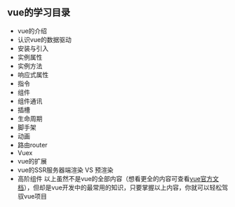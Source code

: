 ## vue的学习目录
- vue的介绍
- 认识vue的数据驱动
- 安装与引入
- 实例属性
- 实例方法
- 响应式属性
- 指令
- 组件
- 组件通讯
- 插槽
- 生命周期
- 脚手架
- 动画
- 路由router
- Vuex
- vue的扩展
- vue的SSR服务器端渲染 VS 预渲染
- 高阶组件
以上虽然不是vue的全部内容（想看更全的内容可查看[vue官方文档](https://cn.vuejs.org/v2/api/)），但却是vue开发中的最常用的知识，只要掌握以上内容，你就可以轻松驾驭vue项目